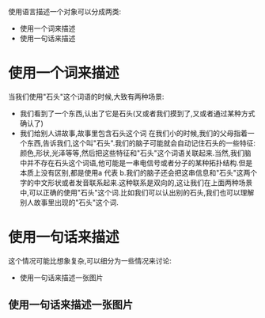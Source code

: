 使用语言描述一个对象可以分成两类:
- 使用一个词来描述
- 使用一句话来描述
# 使用一个词来描述
当我们使用"石头"这个词语的时候,大致有两种场景:
- 我们看到了一个东西,认出了它是石头(又或者我们摸到了,又或者通过某种方式确认了)
- 我们给别人讲故事,故事里包含石头这个词
在我们小的时候,我们的父母指着一个东西,告诉我们,这个叫"石头".我们的脑子可能就会自动记住石头的一些特征:颜色,形状,光泽等等,然后把这些特征和"石头"这个词语关联起来.当然,我们脑中并不存在石头这个词语,他可能是一串电信号或者分子的某种拓扑结构.但是本质上没有区别,都是使用a 代表 b.我们的脑子还会把这串信息和"石头"这两个字的中文形状或者发音联系起来.这种联系是双向的,这让我们在上面两种场景中,可以正确的使用"石头"这个词.比如我们可以认出别的石头,我们也可以理解别人故事里出现的"石头"这个词.
#  使用一句话来描述
这个情况可能比想象复杂,可以细分为一些情况来讨论:
- 使用一句话来描述一张图片
## 使用一句话来描述一张图片
